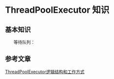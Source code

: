 # ThreadPoolExecutor 知识

## 基本知识
　　等待队列：




## 参考文章
[ThreadPoolExecutor逻辑结构和工作方式](https://blog.csdn.net/zhudongdong123/article/details/75308290)

